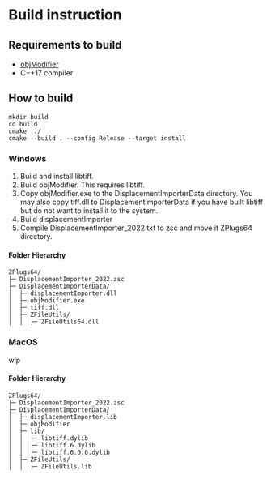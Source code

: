 # Build instruction

## Requirements to build
* [objModifier](https://github.com/minoue/objModifier)
* C++17 compiler


## How to build

```
mkdir build
cd build
cmake ../
cmake --build . --config Release --target install
```

### Windows
1. Build and install libtiff.
2. Build objModifier. This requires libtiff.
3. Copy objModifier.exe to the DisplacementImporterData directory. You may also copy tiff.dll to DisplacementImporterData if you have built libtiff but do not want to install it to the system.
4. Build displacementImporter
5. Compile DisplacementImporter_2022.txt to zsc and move it ZPlugs64 directory.

#### Folder Hierarchy
```
ZPlugs64/
├─ DisplacementImporter_2022.zsc
├─ DisplacementImporterData/
│  ├─ displacementImporter.dll
│  ├─ objModifier.exe
│  ├─ tiff.dll
│  ├─ ZFileUtils/
│  │  ├─ ZFileUtils64.dll
```

### MacOS
wip

#### Folder Hierarchy
```
ZPlugs64/
├─ DisplacementImporter_2022.zsc
├─ DisplacementImporterData/
│  ├─ displacementImporter.lib
│  ├─ objModifier
│  ├─ lib/
│  │  ├─ libtiff.dylib
│  │  ├─ libtiff.6.dylib
│  │  ├─ libtiff.6.0.0.dylib
│  ├─ ZFileUtils/
│  │  ├─ ZFileUtils.lib
```
